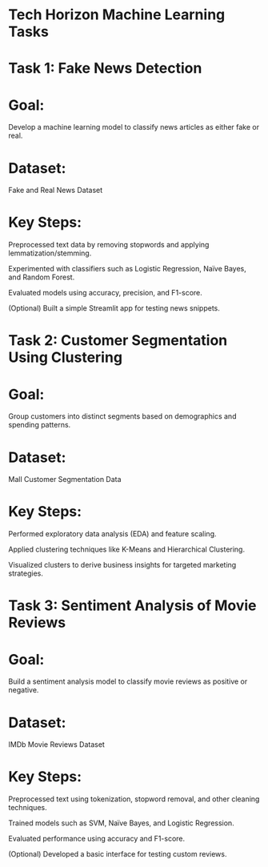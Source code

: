 # **Tech Horizon Machine Learning Tasks**

# **Task 1: Fake News Detection**

# **Goal:** 

Develop a machine learning model to classify news articles as either fake or real.

# **Dataset:**

Fake and Real News Dataset

# **Key Steps:**

Preprocessed text data by removing stopwords and applying lemmatization/stemming.

Experimented with classifiers such as Logistic Regression, Naïve Bayes, and Random Forest.

Evaluated models using accuracy, precision, and F1-score.

(Optional) Built a simple Streamlit app for testing news snippets.

# **Task 2: Customer Segmentation Using Clustering**

# **Goal:**

Group customers into distinct segments based on demographics and spending patterns.

# **Dataset:**

Mall Customer Segmentation Data

# **Key Steps:**

Performed exploratory data analysis (EDA) and feature scaling.

Applied clustering techniques like K-Means and Hierarchical Clustering.

Visualized clusters to derive business insights for targeted marketing strategies.

# **Task 3: Sentiment Analysis of Movie Reviews**

# **Goal:**

Build a sentiment analysis model to classify movie reviews as positive or negative.

# **Dataset:**

IMDb Movie Reviews Dataset

# **Key Steps:**

Preprocessed text using tokenization, stopword removal, and other cleaning techniques.

Trained models such as SVM, Naïve Bayes, and Logistic Regression.

Evaluated performance using accuracy and F1-score.

(Optional) Developed a basic interface for testing custom reviews.
